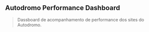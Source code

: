 ## Autodromo Performance Dashboard

> Dassboard de acompanhamento de performance dos sites do Autodromo.
